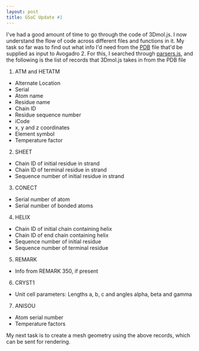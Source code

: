 ```yaml
---
layout: post
title: GSoC Update #1
---
```


I've had a good amount of time to go through the code of 3Dmol.js. I now understand the flow of code across different files and functions in it.
My task so far was to find out what info I'd need from the [PDB](https://en.wikipedia.org/wiki/Protein_Data_Bank) file that'd be supplied as input to Avogadro 2. For this, I searched through [parsers.js](https://github.com/3dmol/3Dmol.js/blob/master/3Dmol/parsers.js#L1317), and the following is the list of records that 3Dmol.js takes in from the PDB file

1. ATM and HETATM
  *   Alternate Location
  *   Serial
  *   Atom name
  *   Residue name
  *   Chain ID
  *   Residue sequence number
  *   iCode
  *   x, y and z coordinates
  *   Element symbol
  *   Temperature factor
  
2. SHEET
  *   Chain ID of initial residue in strand
  *   Chain ID of terminal residue in strand
  *   Sequence number of initial residue in strand
  
3. CONECT
  *   Serial number of atom
  *   Serial number of bonded atoms
  
4. HELIX
  *   Chain ID of initial chain containing helix
  *   Chain ID of end chain containing helix
  *   Sequence number of initial residue
  *   Sequence number of terminal residue
  
5. REMARK
  *   Info from REMARK 350, if present
  
6. CRYST1
  *   Unit cell parameters: Lengths a, b, c and angles alpha, beta and gamma
  
7. ANISOU
  *   Atom serial number
  *   Temperature factors
  
My next task is to create a mesh geometry using the above records, which can be sent for rendering.

